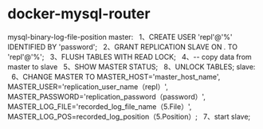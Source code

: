 # docker-mysql-router

mysql-binary-log-file-position
  master: 
    1、CREATE USER 'repl'@'%' IDENTIFIED BY 'password';
    2、GRANT REPLICATION SLAVE ON *.* TO 'repl'@'%';
    3、FLUSH TABLES WITH READ LOCK;
    4、-- copy data from master to slave
    5、SHOW MASTER STATUS;
    8、UNLOCK TABLES;
  slave:
    6、CHANGE MASTER TO MASTER_HOST='master_host_name',  MASTER_USER='replication_user_name（repl）',  MASTER_PASSWORD='replication_password（password）', MASTER_LOG_FILE='recorded_log_file_name（5.File）', MASTER_LOG_POS=recorded_log_position（5.Position）;
    7、start slave;

    

